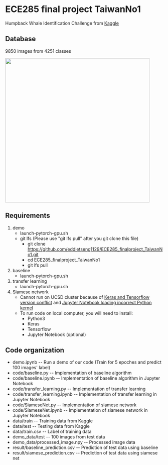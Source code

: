 # ECE285 final project TaiwanNo1
Humpback Whale Identification Challenge from [Kaggle](https://www.kaggle.com/c/whale-categorization-playground)
## Database
9850 images from 4251 classes
<p align="left">
  <img width="460" src="https://kaggle2.blob.core.windows.net/competitions/kaggle/3333/media/happy-whale.jpg">
</p>

## Requirements
1. demo
   - launch-pytorch-gpu.sh
   - git lfs (Please use "git lfs pull" after you git clone this file)
     - git clone https://github.com/eddietseng1129/ECE285_finalproject_TaiwanNo1.git
     - cd ECE285_finalproject_TaiwanNo1
     - git lfs pull
2. baseline
   - launch-pytorch-gpu.sh
3. transfer learning
   - launch-pytorch-gpu.sh
4. Siamese network
   - Cannot run on UCSD cluster because of [Keras and Tensorflow version conflict](https://github.com/keras-team/keras/issues/9900) and [Jupyter Notebook loading incorrect Python kernel](https://github.com/jupyter/notebook/issues/2563)
   - To run code on local computer, you will need to install:
     - Python3
     - Keras
     - Tensorflow
     - Jupyter Notebook (optional)
   
## Code organization
- demo.ipynb                         -- Run a demo of our code (Train for 5 epoches and predict 100 images' label)
- code/baseline.py                   -- Implementation of baseline algorithm
- code/baseline.ipynb                -- Implementation of baseline algorithm in Jupyter Notebook
- code/transfer_learning.py          -- Implementation of transfer learning
- code/transfer_learning.ipynb       -- Implementation of transfer learning in Jupyter Notebook
- code/SiameseNet.py                 -- Implementation of siamese network
- code/SiameseNet.ipynb              -- Implementation of siamese network in Jupyter Notebook
- data/train                         -- Training data from Kaggle 
- data/test                          -- Testing data from Kaggle
- data/train.csv                     -- Label of training data
- demo_data/test                     -- 100 images from test data
- demo_data/processed_image.npy      -- Processed image data
- result/baseline_prediction.csv     -- Prediction of test data using baseline
- result/siamese_prediction.csv      -- Prediction of test data using siamese net
